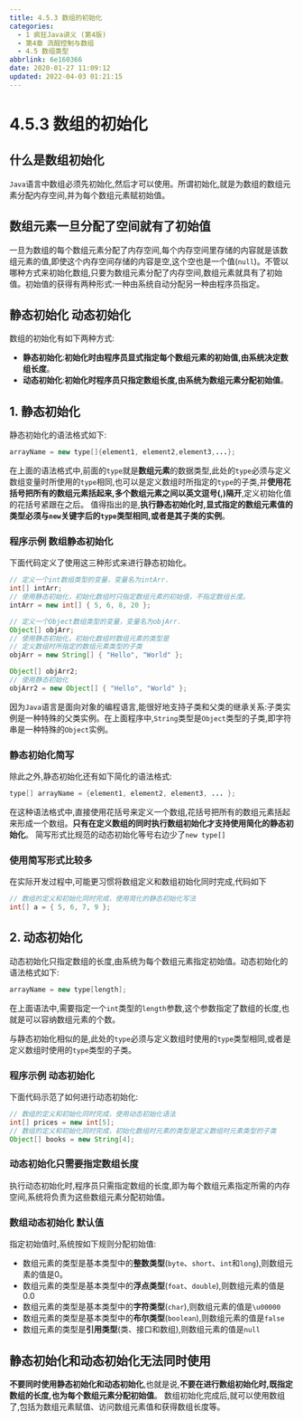 ```yaml
---
title: 4.5.3 数组的初始化
categories: 
  - 1 疯狂Java讲义 (第4版)
  - 第4章 流酲控制与数组
  - 4.5 数组类型
abbrlink: 6e160366
date: 2020-01-27 11:09:12
updated: 2022-04-03 01:21:15
---
```

# 4.5.3 数组的初始化
## 什么是数组初始化
`Java`语言中数组必须先初始化,然后才可以使用。所谓初始化,就是为数组的数组元素分配内存空间,并为每个数组元素赋初始值。
## 数组元素一旦分配了空间就有了初始值
一旦为数组的每个数组元素分配了内存空间,每个内存空间里存储的内容就是该数组元素的值,即使这个内存空间存储的内容是空,这个空也是一个值(`null`)。不管以哪种方式来初始化数组,只要为数组元素分配了内存空间,数组元素就具有了初始值。初始值的获得有两种形式:一种由系统自动分配另一种由程序员指定。

## 静态初始化 动态初始化
数组的初始化有如下两种方式:
- **静态初始化**:**初始化时由程序员显式指定每个数组元素的初始值,由系统决定数组长度**。
- **动态初始化**:**初始化时程序员只指定数组长度,由系统为数组元素分配初始值**。

## 1. 静态初始化
静态初始化的语法格式如下:
```java
arrayName = new type[]{element1, element2,element3,...};
```
在上面的语法格式中,前面的`type`就是**数组元素**的数据类型,此处的`type`必须与定义数组变量时所使用的`type`相同,也可以是定义数组时所指定的`type`的子类,并**使用花括号把所有的数组元素括起来,多个数组元素之间以英文逗号(,)隔开**,定义初始化值的花括号紧跟在之后。
值得指出的是,**执行静态初始化时,显式指定的数组元素值的类型必须与`new`关键字后的`type`类型相同,或者是其子类的实例**。

### 程序示例 数组静态初始化
下面代码定义了使用这三种形式来进行静态初始化。
```java
// 定义一个int数组类型的变量，变量名为intArr.
int[] intArr;
// 使用静态初始化，初始化数组时只指定数组元素的初始值，不指定数组长度。
intArr = new int[] { 5, 6, 8, 20 };

// 定义一个Object数组类型的变量，变量名为objArr.
Object[] objArr;
// 使用静态初始化，初始化数组时数组元素的类型是
// 定义数组时所指定的数组元素类型的子类
objArr = new String[] { "Hello", "World" };

Object[] objArr2;
// 使用静态初始化
objArr2 = new Object[] { "Hello", "World" };
```
因为`Java`语言是面向对象的编程语言,能很好地支持子类和父类的继承关系:子类实例是一种特殊的父类实例。在上面程序中,`String`类型是`Object`类型的子类,即字符串是一种特殊的`Object`实例。
### 静态初始化简写
除此之外,静态初始化还有如下简化的语法格式:

```java
type[] arrayName = {element1, element2, element3, ... };
```

在这种语法格式中,直接使用花括号来定义一个数组,花括号把所有的数组元素括起来形成一个数组。**只有在定义数组的同时执行数组初始化才支持使用简化的静态初始化**。
简写形式比规范的动态初始化等号右边少了`new type[]`
### 使用简写形式比较多
在实际开发过程中,可能更习惯将数组定义和数组初始化同时完成,代码如下
```java
// 数组的定义和初始化同时完成，使用简化的静态初始化写法
int[] a = { 5, 6, 7, 9 };
```
## 2. 动态初始化
动态初始化只指定数组的长度,由系统为每个数组元素指定初始值。动态初始化的语法格式如下:
```java
arrayName = new type[length];
```
在上面语法中,需要指定一个`int`类型的`length`参数,这个参数指定了数组的长度,也就是可以容纳数组元素的个数。

与静态初始化相似的是,此处的`type`必须与定义数组时使用的`type`类型相同,或者是定义数组时使用的`type`类型的子类。
### 程序示例 动态初始化
下面代码示范了如何进行动态初始化:
```java
// 数组的定义和初始化同时完成，使用动态初始化语法
int[] prices = new int[5];
// 数组的定义和初始化同时完成，初始化数组时元素的类型是定义数组时元素类型的子类
Object[] books = new String[4];
```
### 动态初始化只需要指定数组长度
执行动态初始化时,程序员只需指定数组的长度,即为每个数组元素指定所需的内存空间,系统将负责为这些数组元素分配初始值。
### 数组动态初始化 默认值
指定初始值时,系统按如下规则分配初始值:
- 数组元素的类型是基本类型中的**整数类型**(`byte`、`short`、`int`和`long`),则数组元素的值是0。
- 数组元素的类型是基本类型中的**浮点类型**(`foat`、`double`),则数组元素的值是0.0
- 数组元素的类型是基本类型中的**字符类型**(`char`),则数组元素的值是`\u00000`
- 数组元素的类型是基本类型中的**布尔类型**(`boolean`),则数组元素的值是`false`
- 数组元素的类型是**引用类型**(类、接口和数组),则数组元素的值是`null`

## 静态初始化和动态初始化无法同时使用
**不要同时使用静态初始化和动态初始化**,也就是说,**不要在进行数组初始化时,既指定数组的长度,也为每个数组元素分配初始值**。
数组初始化完成后,就可以使用数组了,包括为数组元素赋值、访问数组元素值和获得数组长度等。

